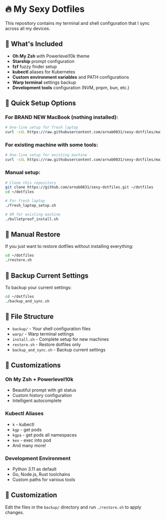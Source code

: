 # 🔥 My Sexy Dotfiles

This repository contains my terminal and shell configuration that I sync across all my devices.

## 🌟 What's Included

- **Oh My Zsh** with Powerlevel10k theme
- **Starship** prompt configuration  
- **fzf** fuzzy finder setup
- **kubectl** aliases for Kubernetes
- **Custom environment variables** and PATH configurations
- **Warp terminal** settings backup
- **Development tools** configuration (NVM, pnpm, bun, etc.)

## 🚀 Quick Setup Options

### For BRAND NEW MacBook (nothing installed):
```bash
# One-line setup for fresh laptop
curl -sSL https://raw.githubusercontent.com/arnab0831/sexy-dotfiles/main/fresh_laptop_setup.sh | bash
```

### For existing machine with some tools:
```bash
# One-line setup for existing machine
curl -sSL https://raw.githubusercontent.com/arnab0831/sexy-dotfiles/main/setup_other_machine.sh | bash
```

### Manual setup:
```bash
# Clone this repository
git clone https://github.com/arnab0831/sexy-dotfiles.git ~/dotfiles
cd ~/dotfiles

# For fresh laptop
./fresh_laptop_setup.sh

# OR for existing machine
./bulletproof_install.sh
```

## 🔄 Manual Restore

If you just want to restore dotfiles without installing everything:

```bash
cd ~/dotfiles
./restore.sh
```

## 💾 Backup Current Settings

To backup your current settings:

```bash
cd ~/dotfiles
./backup_and_sync.sh
```

## 📁 File Structure

- `backup/` - Your shell configuration files
- `warp/` - Warp terminal settings
- `install.sh` - Complete setup for new machines
- `restore.sh` - Restore dotfiles only
- `backup_and_sync.sh` - Backup current settings

## 🎨 Customizations

### Oh My Zsh + Powerlevel10k
- Beautiful prompt with git status
- Custom history configuration
- Intelligent autocomplete

### Kubectl Aliases
- `k` - kubectl
- `kgp` - get pods
- `kgpa` - get pods all namespaces
- `kex` - exec into pod
- And many more!

### Development Environment
- Python 3.11 as default
- Go, Node.js, Rust toolchains
- Custom paths for various tools

## 🔧 Customization

Edit the files in the `backup/` directory and run `./restore.sh` to apply changes.

